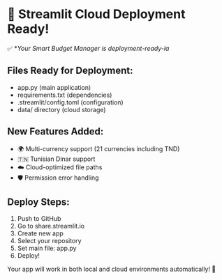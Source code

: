 # 🚀 Streamlit Cloud Deployment Ready!

✅ **Your Smart Budget Manager is deployment-ready-la*

## Files Ready for Deployment:
- app.py (main application)
- requirements.txt (dependencies)
- .streamlit/config.toml (configuration)
- data/ directory (cloud storage)

## New Features Added:
- 🌍 Multi-currency support (21 currencies including TND)
- 🇹🇳 Tunisian Dinar support
- ☁️ Cloud-optimized file paths
- 🛡️ Permission error handling

## Deploy Steps:
1. Push to GitHub
2. Go to share.streamlit.io
3. Create new app
4. Select your repository
5. Set main file: app.py
6. Deploy!

Your app will work in both local and cloud environments automatically! 🎉
